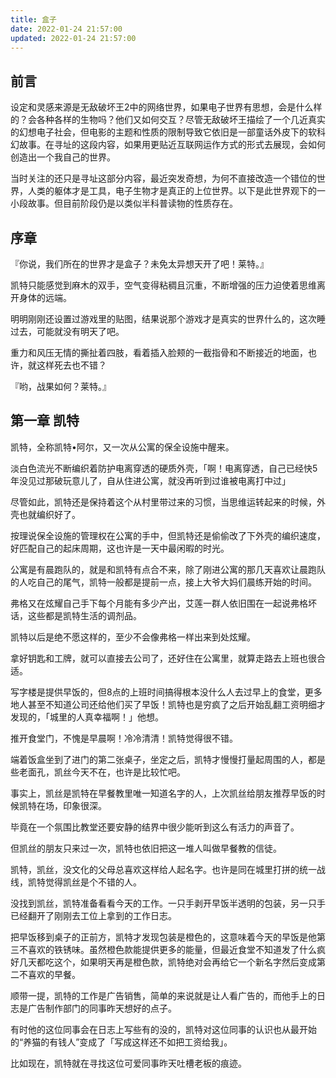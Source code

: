 ```yaml
---
title: 盒子
date: 2022-01-24 21:57:00
updated: 2022-01-24 21:57:00
---
```


## 前言

设定和灵感来源是无敌破坏王2中的网络世界，如果电子世界有思想，会是什么样的？会各种各样的生物吗？他们又如何交互？尽管无敌破坏王描绘了一个几近真实的幻想电子社会，但电影的主题和性质的限制导致它依旧是一部童话外皮下的软科幻故事。在寻址的这段内容，如果用更贴近互联网运作方式的形式去展现，会如何创造出一个我自己的世界。<!--more-->

当时关注的还只是寻址这部分内容，最近突发奇想，为何不直接改造一个错位的世界，人类的躯体才是工具，电子生物才是真正的上位世界。以下是此世界观下的一小段故事。但目前阶段仍是以类似半科普读物的性质存在。

## 序章

『你说，我们所在的世界才是盒子？未免太异想天开了吧！莱特。』

凯特只能感觉到麻木的双手，空气变得粘稠且沉重，不断增强的压力迫使着思维离开身体的远端。

明明刚刚还设置过游戏里的贴图，结果说那个游戏才是真实的世界什么的，这次睡过去，可能就没有明天了吧。

重力和风压无情的撕扯着四肢，看着插入脸颊的一截指骨和不断接近的地面，也许，就这样死去也不错？

『哟，战果如何？莱特。』

## 第一章 凯特

凯特，全称凯特•阿尔，又一次从公寓的保全设施中醒来。

淡白色流光不断编织着防护电离穿透的硬质外壳，「啊！电离穿透，自己已经快5年没见过那破玩意儿了，自从住进公寓，就没再听到过谁被电离打中过」

尽管如此，凯特还是保持着这个从村里带过来的习惯，当思维运转起来的时候，外壳也就编织好了。

按理说保全设施的管理权在公寓的手中，但凯特还是偷偷改了下外壳的编织速度，好匹配自己的起床周期，这也许是一天中最闲暇的时光。

公寓是有晨跑队的，就是和凯特有点合不来，除了刚进公寓的那几天喜欢让晨跑队的人吃自己的尾气，凯特一般都是提前一点，接上大爷大妈们晨练开始的时间。

弗格又在炫耀自己手下每个月能有多少产出，艾莲一群人依旧围在一起说弗格坏话，这些都是凯特生活的调剂品。

凯特以后是绝不愿这样的，至少不会像弗格一样出来到处炫耀。

拿好钥匙和工牌，就可以直接去公司了，还好住在公寓里，就算走路去上班也很合适。

写字楼是提供早饭的，但8点的上班时间搞得根本没什么人去过早上的食堂，更多地人甚至不知道公司还给他们买了早饭！凯特也是穷疯了之后开始乱翻工资明细才发现的，「城里的人真幸福啊！」他想。

推开食堂门，不愧是早晨啊！冷冷清清！凯特觉得很不错。

端着饭盒坐到了进门的第二张桌子，坐定之后，凯特才慢慢打量起周围的人，都是些老面孔，凯丝今天不在，也许是比较忙吧。

事实上，凯丝是凯特在早餐教里唯一知道名字的人，上次凯丝给朋友推荐早饭的时候凯特在场，印象很深。

毕竟在一个氛围比教堂还要安静的结界中很少能听到这么有活力的声音了。

但凯丝的朋友只来过一次，凯特也依旧把这一堆人叫做早餐教的信徒。

凯特，凯丝，没文化的父母总喜欢这样给人起名字。也许是同在城里打拼的统一战线，凯特觉得凯丝是个不错的人。

没找到凯丝，凯特准备看看今天的工作。一只手剥开早饭半透明的包装，另一只手已经翻开了刚刚去工位上拿到的工作日志。

把早饭移到桌子的正前方，凯特才发现包装是橙色的，这意味着今天的早饭是他第三不喜欢的铁锈味。虽然橙色款能提供更多的能量，但最近食堂不知道发了什么疯好几天都吃这个，如果明天再是橙色款，凯特绝对会再给它一个新名字然后变成第二不喜欢的早餐。

顺带一提，凯特的工作是广告销售，简单的来说就是让人看广告的，而他手上的日志是广告制作部门的同事昨天想好的点子。

有时他的这位同事会在日志上写些有的没的，凯特对这位同事的认识也从最开始的“养猫的有钱人”变成了「写成这样还不如把工资给我」。

比如现在，凯特就在寻找这位可爱同事昨天吐槽老板的痕迹。
